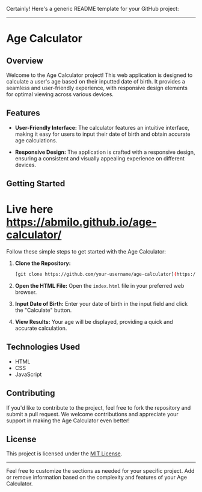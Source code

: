 Certainly! Here's a generic README template for your GitHub project:

---

# Age Calculator

## Overview

Welcome to the Age Calculator project! This web application is designed to calculate a user's age based on their inputted date of birth. It provides a seamless and user-friendly experience, with responsive design elements for optimal viewing across various devices.

## Features

- **User-Friendly Interface:** The calculator features an intuitive interface, making it easy for users to input their date of birth and obtain accurate age calculations.

- **Responsive Design:** The application is crafted with a responsive design, ensuring a consistent and visually appealing experience on different devices.

## Getting Started
# Live here https://abmilo.github.io/age-calculator/
Follow these simple steps to get started with the Age Calculator:

1. **Clone the Repository:**
   ```bash
   [git clone https://github.com/your-username/age-calculator](https://github.com/ibrahim-miloua/age-calculator.git)
   ```

2. **Open the HTML File:**
   Open the `index.html` file in your preferred web browser.

3. **Input Date of Birth:**
   Enter your date of birth in the input field and click the "Calculate" button.

4. **View Results:**
   Your age will be displayed, providing a quick and accurate calculation.

## Technologies Used

- HTML
- CSS
- JavaScript

## Contributing

If you'd like to contribute to the project, feel free to fork the repository and submit a pull request. We welcome contributions and appreciate your support in making the Age Calculator even better!

## License

This project is licensed under the [MIT License](LICENSE).

---

Feel free to customize the sections as needed for your specific project. Add or remove information based on the complexity and features of your Age Calculator.
